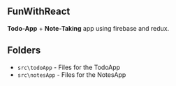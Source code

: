 ## FunWithReact
**Todo-App**  + **Note-Taking**  app using firebase and redux.
## Folders

- `src\todoApp` - Files for the TodoApp
-  `src\notesApp` - Files for the NotesApp

